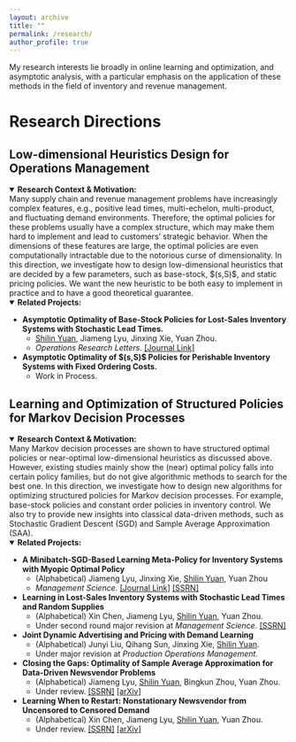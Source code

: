 ```yaml
---
layout: archive
title: ""
permalink: /research/
author_profile: true
---
```

My research interests lie broadly in online learning and optimization, and asymptotic analysis, with a particular emphasis on the application of these methods in the field of inventory and revenue management.


Research Directions
==============

Low-dimensional Heuristics Design for Operations Management
--------
<details open>
  <summary> <strong>Research Context & Motivation:</strong> </summary>
  Many supply chain and revenue management problems have increasingly complex features, e.g., positive lead times, multi-echelon, multi-product, and fluctuating demand environments. Therefore, the optimal policies for these problems usually have a complex structure, which may make them hard to implement and lead to customers’ strategic behavior. When the dimensions of these features are large, the optimal policies are even computationally intractable due to the notorious curse of dimensionality. In this direction, we investigate how to design low-dimensional heuristics that are decided by a few parameters, such as base-stock, $(s,S)$, and static pricing policies. We want the new heuristic to be both easy to implement in practice and to have a good theoretical guarantee.
</details>

<details open>
<summary> <strong>Related Projects: </strong> </summary>
<ul>
  <li>
    <strong>Asymptotic Optimality of Base-Stock Policies for Lost-Sales Inventory Systems with Stochastic Lead Times. </strong>
    <ul>
      <li><ins>Shilin Yuan</ins>, Jiameng Lyu, Jinxing Xie, Yuan Zhou.</li>
      <li><em>Operations Research Letters</em>. <a href="https://www.sciencedirect.com/science/article/abs/pii/S0167637724001329">[Journal Link]</a></li>
    </ul>
  </li>
  <li>
    <strong>Asymptotic Optimality of $(s,S)$ Policies for Perishable Inventory Systems with Fixed Ordering Costs.</strong>
    <ul>
      <li>Work in Process.</li>
    </ul>
  </li>
</ul>
</details>




Learning and Optimization of Structured Policies for Markov Decision Processes
--------

<details open>
  <summary> <strong>Research Context & Motivation:</strong> </summary>
  Many Markov decision processes are shown to have structured optimal policies or near-optimal low-dimensional heuristics as discussed above. However, existing studies mainly show the (near) optimal policy falls into certain policy families, but do not give algorithmic methods to search for the best one. In this direction, we investigate how to design new algorithms for optimizing structured policies for Markov decision processes. For example, base-stock policies and constant order policies in inventory control. We also try to provide new insights into classical data-driven methods, such as Stochastic Gradient Descent (SGD) and Sample Average Approximation (SAA).
</details>

<details open>
  <summary><strong>Related Projects: </strong></summary>
  
  <ul>
    <li>
      <strong>A Minibatch-SGD-Based Learning Meta-Policy for Inventory Systems with Myopic Optimal Policy</strong>
      <ul>
        <li>(Alphabetical) Jiameng Lyu, Jinxing Xie, <ins>Shilin Yuan</ins>, Yuan Zhou</li>
        <li><em>Management Science.</em>  <a href="https://pubsonline.informs.org/doi/abs/10.1287/mnsc.2023.00920">[Journal Link]</a>  <a href="https://papers.ssrn.com/sol3/papers.cfm?abstract_id=4390778">[SSRN]</a></li>
      </ul>
    </li>
    <li>
      <strong>Learning in Lost-Sales Inventory Systems with Stochastic Lead Times and Random Supplies</strong>
      <ul>
        <li>(Alphabetical) Xin Chen, Jiameng Lyu, <ins>Shilin Yuan</ins>, Yuan Zhou.</li>
        <li>Under second round major revision at <em>Management Science.</em>  <a href="https://papers.ssrn.com/sol3/papers.cfm?abstract_id=4671416">[SSRN]</a></li>
      </ul>
    </li>
    <li>
      <strong>Joint Dynamic Advertising and Pricing with Demand Learning</strong>
      <ul>
        <li>(Alphabetical) Junyi Liu, Qihang Sun, Jinxing Xie, <ins>Shilin Yuan</ins>.</li>
        <li>Under major revision at <em>Production Operations Management.</em></li>
      </ul>
    </li>
    <li>
      <strong>Closing the Gaps: Optimality of Sample Average Approximation for Data-Driven Newsvendor Problems</strong>
      <ul>
        <li>(Alphabetical) Jiameng Lyu, <ins>Shilin Yuan</ins>, Bingkun Zhou, Yuan Zhou.</li>
        <li>Under review. <a href="https://papers.ssrn.com/sol3/papers.cfm?abstract_id=4880063">[SSRN]</a>  <a href="http://arxiv.org/abs/2407.04900">[arXiv]</a></li>
      </ul>
    </li>
    <li>
      <strong>Learning When to Restart: Nonstationary Newsvendor from Uncensored to Censored Demand</strong>
      <ul>
        <li>(Alphabetical) Xin Chen, Jiameng Lyu, <ins>Shilin Yuan</ins>, Yuan Zhou.</li>
        <li>Under review. <a href="https://papers.ssrn.com/sol3/papers.cfm?abstract_id=5519298">[SSRN]</a>  <a href="https://arxiv.org/abs/2509.18709">[arXiv]</a></li>
      </ul>
    </li>
  </ul>
</details>

